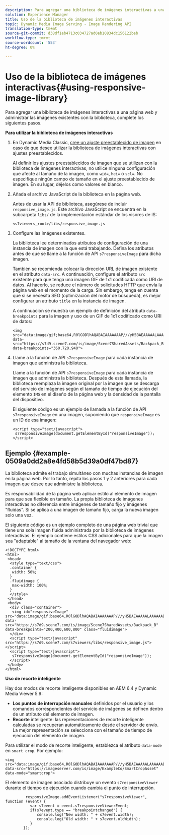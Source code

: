 ```yaml
---
description: Para agregar una biblioteca de imágenes interactivas a una página web y administrar las imágenes existentes con la biblioteca, complete los siguientes pasos.
solution: Experience Manager
title: Uso de la biblioteca de imágenes interactivas
topic: Dynamic Media Image Serving - Image Rendering API
translation-type: tm+mt
source-git-commit: d38df1eb4713c034727ad0eb10834dc156122beb
workflow-type: tm+mt
source-wordcount: '553'
ht-degree: 0%

---
```



# Uso de la biblioteca de imágenes interactivas{#using-responsive-image-library}

Para agregar una biblioteca de imágenes interactivas a una página web y administrar las imágenes existentes con la biblioteca, complete los siguientes pasos.

**Para utilizar la biblioteca de imágenes interactivas**

1. En Dynamic Media Classic, [cree un ajuste preestablecido de imagen](https://experienceleague.adobe.com/docs/dynamic-media-classic/using/image-sizing/setting-image-presets.html#image-sizing) en caso de que desee utilizar la biblioteca de imágenes interactivas con ajustes preestablecidos.

   Al definir los ajustes preestablecidos de imagen que se utilizan con la biblioteca de imágenes interactivas, no utilice ninguna configuración que afecte al tamaño de la imagen, como `wid=`, `hei=` o `scl=`. No especifique ningún campo de tamaño en el ajuste preestablecido de imagen. En su lugar, déjelos como valores en blanco.
1. Añada el archivo JavaScript de la biblioteca en la página web.

   Antes de usar la API de biblioteca, asegúrese de incluir `responsive_image.js`. Este archivo JavaScript se encuentra en la subcarpeta `libs/` de la implementación estándar de los visores de IS:

   `<s7viewers_root>/libs/responsive_image.js`
1. Configure las imágenes existentes.

   La biblioteca lee determinados atributos de configuración de una instancia de imagen con la que está trabajando. Defina los atributos antes de que se llame a la función de API `s7responsiveImage` para dicha imagen.

   También se recomienda colocar la dirección URL de imagen existente en el atributo `data-src`. A continuación, configure el atributo `src` existente para que tenga una imagen GIF de 1x1 codificada como URI de datos. Al hacerlo, se reduce el número de solicitudes HTTP que envía la página web en el momento de la carga. Sin embargo, tenga en cuenta que si se necesita SEO (optimización del motor de búsqueda), es mejor configurar un atributo `title` en la instancia de imagen.

   A continuación se muestra un ejemplo de definición del atributo `data-breakpoints` para la imagen y uso de un GIF de 1x1 codificado como URI de datos:

   ```
   <img src="data:image/gif;base64,R0lGODlhAQABAIAAAAAAAP///yH5BAEAAAAALAAAAAABAAEAAAIBRAA7" data-src="https://s7d9.scene7.com/is/image/Scene7SharedAssets/Backpack_B" data-breakpoints="360,720,940">
   ```

1. Llame a la función de API `s7responsiveImage` para cada instancia de imagen que administra la biblioteca.

   Llame a la función de API `s7responsiveImage` para cada instancia de imagen que administra la biblioteca. Después de esta llamada, la biblioteca reemplaza la imagen original por la imagen que se descarga del servicio de imágenes según el tamaño de tiempo de ejecución del elemento `IMG` en el diseño de la página web y la densidad de la pantalla del dispositivo.

   El siguiente código es un ejemplo de llamada a la función de API `s7responsiveImage` en una imagen, suponiendo que `responsiveImage` es un ID de esa imagen:

   ```
   <script type="text/javascript"> 
    s7responsiveImage(document.getElementById("responsiveImage")); 
   </script>
   ```

## Ejemplo {#example-0509a0dd2a8e4fd58b5d39a0df47bd87}

La biblioteca admite el trabajo simultáneo con muchas instancias de imagen en la página web. Por lo tanto, repita los pasos 1 y 2 anteriores para cada imagen que desee que administre la biblioteca.

Es responsabilidad de la página web aplicar estilo al elemento de imagen para que sea flexible en tamaño. La propia biblioteca de imágenes interactivas no diferencia entre imágenes de tamaño fijo y imágenes &quot;fluidas&quot;. Si se aplica a una imagen de tamaño fijo, carga la nueva imagen solo una vez.

El siguiente código es un ejemplo completo de una página web trivial que tiene una sola imagen fluida administrada por la biblioteca de imágenes interactivas. El ejemplo contiene estilos CSS adicionales para que la imagen sea &quot;adaptable&quot; al tamaño de la ventana del navegador web:

```
<!DOCTYPE html> 
<html> 
 <head> 
  <style type="text/css"> 
  .container { 
   width: 50%; 
  } 
  .fluidimage { 
   max-width: 100%; 
  } 
  </style> 
 </head> 
 <body> 
  <div class="container"> 
   <img id="responsiveImage" src="data:image/gif;base64,R0lGODlhAQABAIAAAAAAAP///yH5BAEAAAAALAAAAAABAAEAAAIBRAA7" data-src="https://s7d9.scene7.com/is/image/Scene7SharedAssets/Backpack_B" data-breakpoints="200,400,600,800" class="fluidimage"> 
  </div> 
  <script type="text/javascript" src="https://s7d9.scene7.com/s7viewers/libs/responsive_image.js"></script> 
  <script type="text/javascript"> 
   s7responsiveImage(document.getElementById("responsiveImage")); 
  </script> 
 </body> 
</html>
```

**Uso de recorte inteligente**

Hay dos modos de recorte inteligente disponibles en AEM 6.4 y Dynamic Media Viewer 5.9:

* **Los puntos de interrupción manuales**  definidos por el usuario y los comandos correspondientes del servicio de imágenes se definen dentro de un atributo del elemento de imagen.
* **Recorte**  inteligente: las representaciones de recorte inteligente calculadas se recuperan automáticamente desde el servidor de envío. La mejor representación se selecciona con el tamaño de tiempo de ejecución del elemento de imagen.

Para utilizar el modo de recorte inteligente, establezca el atributo `data-mode` en `smart crop`. Por ejemplo:

```
<img 
src="data:image/gif;base64,R0lGODlhAQABAIAAAAAAAP///yH5BAEAAAAALAAAAAABAAEAAAIBRAA7" 
data-src="https://imageserver.com/is/image/ExampleCo/SmartCropAsset" 
data-mode="smartcrop">
```

El elemento de imagen asociado distribuye un evento `s7responsiveViewer` durante el tiempo de ejecución cuando cambia el punto de interrupción.

```
         responsiveImage.addEventListener("s7responsiveViewer", function (event) { 
           var s7event = event.s7responsiveViewerEvent; 
           if(s7event.type == "breakpointchanged") { 
              console.log("New width: " + s7event.width); 
              console.log("Old width: " + s7event.oldWidth); 
           } 
        });
```
